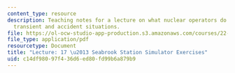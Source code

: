 ```yaml
---
content_type: resource
description: Teaching notes for a lecture on what nuclear operators do in normal and
  transient and accident situations.
file: https://ol-ocw-studio-app-production.s3.amazonaws.com/courses/22-091-nuclear-reactor-safety-spring-2008/c14df98097f436d6ed80fd99b6a879b9_MIT22_091S08_lec17note.pdf
file_type: application/pdf
resourcetype: Document
title: "Lecture: 17 \u2013 Seabrook Station Simulator Exercises"
uid: c14df980-97f4-36d6-ed80-fd99b6a879b9
---
```

